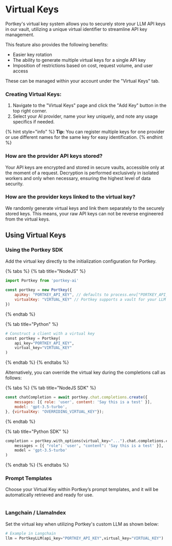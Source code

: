 # Virtual Keys

Portkey's virtual key system allows you to securely store your LLM API keys in our vault, utilizing a unique virtual identifier to streamline API key management.

This feature also provides the following benefits:

* Easier key rotation
* The ability to generate multiple virtual keys for a single API key
* Imposition of restrictions based on cost, request volume, and user access

These can be managed within your account under the "Virtual Keys" tab.

### Creating Virtual Keys:

1. Navigate to the "Virtual Keys" page and click the "Add Key" button in the top right corner.
2. Select your AI provider, name your key uniquely, and note any usage specifics if needed.

{% hint style="info" %}
**Tip:** You can register multiple keys for one provider or use different names for the same key for easy identification.
{% endhint %}

### How are the provider API keys stored?

Your API keys are encrypted and stored in secure vaults, accessible only at the moment of a request. Decryption is performed exclusively in isolated workers and only when necessary, ensuring the highest level of data security.

### How are the provider keys linked to the virtual key?

We randomly generate virtual keys and link them separately to the securely stored keys. This means, your raw API keys can not be reverse engineered from the virtual keys.

## Using Virtual Keys

### Using the Portkey SDK

Add the virtual key directly to the initialization configuration for Portkey.

{% tabs %}
{% tab title="NodeJS" %}
```javascript
import Portkey from 'portkey-ai'
 
const portkey = new Portkey({
    apiKey: "PORTKEY_API_KEY", // defaults to process.env["PORTKEY_API_KEY"]
    virtualKey: "VIRTUAL_KEY" // Portkey supports a vault for your LLM Keys
})
```
{% endtab %}

{% tab title="Python" %}
```python
# Construct a client with a virtual key
const portkey = Portkey(
    api_key="PORTKEY_API_KEY",
    virtual_key="VIRTUAL_KEY"
)
```
{% endtab %}
{% endtabs %}

Alternatively, you can override the virtual key during the completions call as follows:

{% tabs %}
{% tab title="NodeJS SDK" %}
```javascript
const chatCompletion = await portkey.chat.completions.create({
    messages: [{ role: 'user', content: 'Say this is a test' }],
    model: 'gpt-3.5-turbo',
}, {virtualKey: "OVERRIDING_VIRTUAL_KEY"});
```
{% endtab %}

{% tab title="Python SDK" %}
```python
completion = portkey.with_options(virtual_key="...").chat.completions.create(
    messages = [{ "role": 'user', "content": 'Say this is a test' }],
    model = 'gpt-3.5-turbo'
)
```
{% endtab %}
{% endtabs %}

### Prompt Templates

Choose your Virtual Key within Portkey’s prompt templates, and it will be automatically retrieved and ready for use.

<figure><img src="https://3798672042-files.gitbook.io/~/files/v0/b/gitbook-x-prod.appspot.com/o/spaces%2FeWEp2XRBGxs7C1jgAdk7%2Fuploads%2FN2vbbUsZw8kGe1uf622M%2Fconfig_prompt.gif?alt=media&#x26;token=98b26d64-8af5-4231-9cf0-a23e045b80fd" alt=""><figcaption></figcaption></figure>

### Langchain / LlamaIndex

Set the virtual key when utilizing Portkey's custom LLM as shown below:

```python
# Example in Langchain
llm = PortkeyLLM(api_key="PORTKEY_API_KEY",virtual_key="VIRTUAL_KEY")
```

